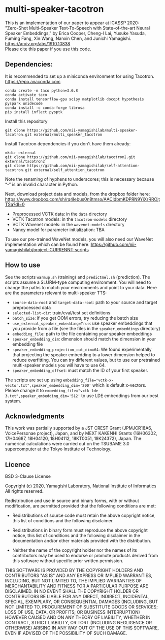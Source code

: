 # multi-speaker-tacotron

This is an implementation of our paper to appear at ICASSP 2020:  
"Zero-Shot Multi-Speaker Text-To-Speech with State-of-the-art Neural Speaker Embeddings," by Erica Cooper, Cheng-I Lai, Yusuke Yasuda, Fuming Fang, Xin Wang, Nanxin Chen, and Junichi Yamagishi.  
https://arxiv.org/abs/1910.10838  
Please cite this paper if you use this code.  

## Dependencies:  

It is recommended to set up a miniconda environment for using Tacotron.  https://repo.anaconda.com
```
conda create -n taco python=3.6.8
conda activate taco
conda install tensorflow-gpu scipy matplotlib docopt hypothesis pyspark unidecode
conda install -c conda-forge librosa
pip install inflect pysptk
```

Install this repository
```
git clone https://github.com/nii-yamagishilab/multi-speaker-tacotron.git external/multi_speaker_tacotron
```

Install Tacotron dependencies if you don't have them already:
```
mkdir external
git clone https://github.com/nii-yamagishilab/tacotron2.git external/tacotron2
git clone https://github.com/nii-yamagishilab/self-attention-tacotron.git external/self_attention_tacotron
```
Note the renaming of hyphens to underscores; this is necessary because “-” is an invalid character in Python.

Next, download project data and models, from the dropbox folder here: https://www.dropbox.com/sh/rq4lebus0n8tmso/AACldbmKDPRN9YiXrRROjtTSa?dl=0
 * Preprocessed VCTK data: in the `data` directory
 * VCTK Tacotron models: in the `tacotron-models` directory
 * VCTK Wavenet models: in the `wavenet-models` directory
 * Nancy model for parameter initialization: TBA

To use our pre-trained WaveNet models, you will also need our WaveNet implementation which can be found here:
https://github.com/nii-yamagishilab/project-CURRENNT-scripts

## How to use

See the scripts `warmup.sh` (training) and `predictmel.sh` (prediction).  The scripts assume a SLURM-type computing environment.  You will need to change the paths to match your environments and point to your data.  Here are the parameters relevant to multi-speaker TTS:
 * `source-data-root` and `target-data-root`: path to your source and target preprocessed data
 * `selected-list-dir`: train/eval/test set definitions
 * `batch_size`: if you get OOM errors, try reducing the batch size
 * `use_external_speaker_embedding=True`: use speaker embeddings that you provide from a file (see the files in the `speaker_embeddings` directory)
 * `embedding_file`: path to the file containing your speaker embeddings
 * `speaker_embedding_dim`:  dimension should match the dimension in your embedding file <!-- TODO: deprecate this -->
 * `speaker_embedding_projection_out_dim=64`: We found experimentally that projecting the speaker embedding to a lower dimension helped to reduce overfitting.  You can try different values, but to use our pretrained multi-speaker models you will have to use 64.
 * `speaker_embedding_offset`: must match the ID of your first speaker.  <!-- TODO: deprecate this -->

The scripts are set up using `embedding_file="vctk-x-vector.txt",speaker_embedding_dim='200'` which is default x-vectors.  Please change it to `embedding_file="vctk-lde-3.txt",speaker_embedding_dim='512'` to use LDE embeddings from our best system.

<!-- num_speakers does not actually get used with external_embedding so TODO remove this from the scripts. -->

## Acknowledgments

This work was partially supported by a JST CREST Grant (JPMJCR18A6, VoicePersonae project), Japan, and by MEXT KAKENHI Grants (16H06302, 17H04687, 18H04120, 18H04112, 18KT0051, 19K24372), Japan. The numerical calculations were carried out on the TSUBAME 3.0 supercomputer at the Tokyo Institute of Technology.

## Licence

BSD 3-Clause License

Copyright (c) 2020, Yamagishi Laboratory, National Institute of Informatics All rights reserved.

Redistribution and use in source and binary forms, with or without modification, are permitted provided that the following conditions are met:

 * Redistributions of source code must retain the above copyright notice, this list of conditions and the following disclaimer.

 * Redistributions in binary form must reproduce the above copyright notice, this list of conditions and the following disclaimer in the documentation and/or other materials provided with the distribution.

 * Neither the name of the copyright holder nor the names of its contributors may be used to endorse or promote products derived from this software without specific prior written permission.

THIS SOFTWARE IS PROVIDED BY THE COPYRIGHT HOLDERS AND CONTRIBUTORS "AS IS" AND ANY EXPRESS OR IMPLIED WARRANTIES, INCLUDING, BUT NOT LIMITED TO, THE IMPLIED WARRANTIES OF MERCHANTABILITY AND FITNESS FOR A PARTICULAR PURPOSE ARE DISCLAIMED. IN NO EVENT SHALL THE COPYRIGHT HOLDER OR CONTRIBUTORS BE LIABLE FOR ANY DIRECT, INDIRECT, INCIDENTAL, SPECIAL, EXEMPLARY, OR CONSEQUENTIAL DAMAGES (INCLUDING, BUT NOT LIMITED TO, PROCUREMENT OF SUBSTITUTE GOODS OR SERVICES; LOSS OF USE, DATA, OR PROFITS; OR BUSINESS INTERRUPTION) HOWEVER CAUSED AND ON ANY THEORY OF LIABILITY, WHETHER IN CONTRACT, STRICT LIABILITY, OR TORT (INCLUDING NEGLIGENCE OR OTHERWISE) ARISING IN ANY WAY OUT OF THE USE OF THIS SOFTWARE, EVEN IF ADVISED OF THE POSSIBILITY OF SUCH DAMAGE.
